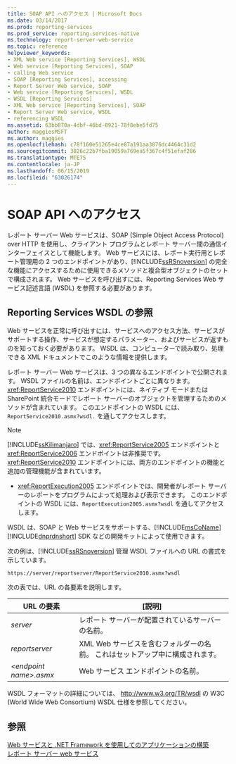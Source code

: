 ```yaml
---
title: SOAP API へのアクセス | Microsoft Docs
ms.date: 03/14/2017
ms.prod: reporting-services
ms.prod_service: reporting-services-native
ms.technology: report-server-web-service
ms.topic: reference
helpviewer_keywords:
- XML Web service [Reporting Services], WSDL
- Web service [Reporting Services], SOAP
- calling Web service
- SOAP [Reporting Services], accessing
- Report Server Web service, SOAP
- Web service [Reporting Services], WSDL
- WSDL [Reporting Services]
- XML Web service [Reporting Services], SOAP
- Report Server Web service, WSDL
- referencing WSDL
ms.assetid: 63bb870a-4dbf-46bd-8921-78f8ebe5fd75
author: maggiesMSFT
ms.author: maggies
ms.openlocfilehash: c78f160e51265e4ce87a191aa3076dc4464c31d2
ms.sourcegitcommit: 3026c22b7fba19059a769ea5f367c4f51efaf286
ms.translationtype: MTE75
ms.contentlocale: ja-JP
ms.lasthandoff: 06/15/2019
ms.locfileid: "63026174"
---
```

# <a name="accessing-the-soap-api"></a>SOAP API へのアクセス
  レポート サーバー Web サービスは、SOAP (Simple Object Access Protocol) over HTTP を使用し、クライアント プログラムとレポート サーバー間の通信インターフェイスとして機能します。 Web サービスには、レポート実行用とレポート管理用の 2 つのエンドポイントがあり、[!INCLUDE[ssRSnoversion](../../includes/ssrsnoversion-md.md)] の完全な機能にアクセスするために使用できるメソッドと複合型オブジェクトのセットで構成されます。 Web サービスを呼び出すには、Reporting Services Web サービス記述言語 (WSDL) を参照する必要があります。  
  
## <a name="referencing-the-reporting-services-wsdl"></a>Reporting Services WSDL の参照  
 Web サービスを正常に呼び出すには、サービスへのアクセス方法、サービスがサポートする操作、サービスが想定するパラメーター、およびサービスが返すものを知っておく必要があります。 WSDL は、コンピューターで読み取り、処理できる XML ドキュメントでこのような情報を提供します。  
  
 レポート サーバー Web サービスは、3 つの異なるエンドポイントで公開されます。 WSDL ファイルの名前は、エンドポイントごとに異なります。 <xref:ReportService2010> エンドポイントには、ネイティブ モードまたは SharePoint 統合モードでレポート サーバーのオブジェクトを管理するためのメソッドが含まれています。 このエンドポイントの WSDL には、`ReportService2010.asmx?wsdl.` を通してアクセスします。  
  
> [!NOTE]  
>  [!INCLUDE[ssKilimanjaro](../../includes/sskilimanjaro-md.md)] では、<xref:ReportService2005> エンドポイントと <xref:ReportService2006> エンドポイントは非推奨です。 <xref:ReportService2010> エンドポイントには、両方のエンドポイントの機能と追加の管理機能が含まれています。  
  
-   <xref:ReportExecution2005> エンドポイントでは、開発者がレポート サーバーのレポートをプログラムによって処理および表示できます。 このエンドポイントの WSDL には、`ReportExecution2005.asmx?wsdl` を通してアクセスします。  
  
 WSDL は、SOAP と Web サービスをサポートする、[!INCLUDE[msCoName](../../includes/msconame-md.md)] [!INCLUDE[dnprdnshort](../../includes/dnprdnshort-md.md)] SDK などの開発キットによって使用できます。  
  
 次の例は、[!INCLUDE[ssRSnoversion](../../includes/ssrsnoversion-md.md)] 管理 WSDL ファイルへの URL の書式を示しています。  
  
```  
https://server/reportserver/ReportService2010.asmx?wsdl  
```  
  
 次の表では、URL の各要素を説明します。  
  
|URL の要素|[説明]|  
|-----------------|-----------------|  
|*server*|レポート サーバーが配置されているサーバーの名前。|  
|*reportserver*|XML Web サービスを含むフォルダーの名前。 これはセットアップ中に構成されます。|  
|*\<endpoint name>.asmx*|Web サービス エンドポイントの名前。|  
  
 WSDL フォーマットの詳細については、 http://www.w3.org/TR/wsdl の W3C (World Wide Web Consortium) WSDL 仕様を参照してください。  
  
## <a name="see-also"></a>参照  
 [Web サービスと .NET Framework を使用してのアプリケーションの構築](../../reporting-services/report-server-web-service/net-framework/building-applications-using-the-web-service-and-the-net-framework.md)   
 [レポート サーバー web サービス](../../reporting-services/report-server-web-service/report-server-web-service.md)  
  
  
